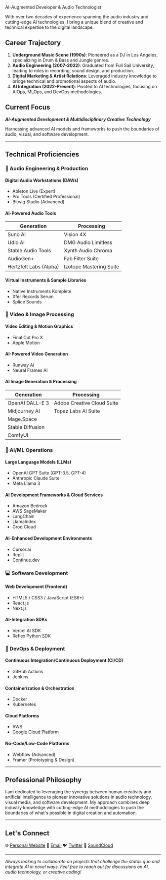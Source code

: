 AI-Augmented Developer & Audio Technologist

With over two decades of experience spanning the audio industry and cutting-edge AI technologies, I bring a unique blend of creative and technical expertise to the digital landscape.

## Career Trajectory

1. **Underground Music Scene (1990s)**: Pioneered as a DJ in Los Angeles, specializing in Drum & Bass and Jungle genres.
2. **Audio Engineering (2007-2022)**: Graduated from Full Sail University, leading to roles in recording, sound design, and production.
3. **Digital Marketing & Artist Relations**: Leveraged industry knowledge to bridge technical and promotional aspects of audio.
4. **AI Integration (2022-Present)**: Pivoted to AI technologies, focusing on AIOps, MLOps, and DevOps methodologies.

## Current Focus

***AI-Augmented Development & Multidisciplinary Creative Technology***

Harnessing advanced AI models and frameworks to push the boundaries of audio, visual, and software development.

---

## Technical Proficiencies

### 🎵 Audio Engineering & Production

#### Digital Audio Workstations (DAWs)
- Ableton Live (Expert)
- Pro Tools (Certified Professional)
- Bitwig Studio (Advanced)

#### AI-Powered Audio Tools
| Generation | Processing |
|------------|------------|
| Suno AI | Vision 4X |
| Udio AI | DMG Audio Limitless |
| Stable Audio Tools | Xynth Audio Chroma |
| AudioGen+ | Fab Filter Suite |
| Hertzfelt Labs (Alpha) | Izotope Mastering Suite |

#### Virtual Instruments & Sample Libraries
- Native Instruments Komplete
- Xfer Records Serum
- Splice Sounds

### 🎥 Video & Image Processing

#### Video Editing & Motion Graphics
- Final Cut Pro X
- Apple Motion

#### AI-Powered Video Generation
- Runway AI
- Neural Frames AI

#### AI Image Generation & Processing
| Generation | Processing |
|------------|------------|
| OpenAI DALL-E 3 | Adobe Creative Cloud Suite |
| Midjourney AI | Topaz Labs AI Suite |
| Mage.Space | |
| Stable Diffusion | |
| ComfyUI | |

### 🧠 AI/ML Operations

#### Large Language Models (LLMs)
- OpenAI GPT Suite (GPT-3.5, GPT-4)
- Anthropic Claude Suite
- Meta Llama 3

#### AI Development Frameworks & Cloud Services
- Amazon Bedrock
- AWS SageMaker
- LangChain
- LlamaIndex
- Groq Cloud

#### AI-Enhanced Development Environments
- Cursor.ai
- Replit
- Continue.dev

### 💻 Software Development

#### Web Development (Frontend)
- HTML5 / CSS3 / JavaScript (ES6+)
- React.js
- Next.js

#### AI-Integration SDKs
- Vercel AI SDK
- Reflex Python SDK

### 🚀 DevOps & Deployment

#### Continuous Integration/Continuous Deployment (CI/CD)
- GitHub Actions
- Jenkins

#### Containerization & Orchestration
- Docker
- Kubernetes

#### Cloud Platforms
- AWS
- Google Cloud Platform

#### No-Code/Low-Code Platforms
- Webflow (Advanced)
- Framer (Prototyping & Design)

---

## Professional Philosophy

I am dedicated to leveraging the synergy between human creativity and artificial intelligence to pioneer innovative solutions in audio technology, visual media, and software development. My approach combines deep industry knowledge with cutting-edge AI methodologies to push the boundaries of what's possible in digital creation and automation.

---

## Let's Connect

🌐 [Personal Website](#)
📧 [Email](#)
🐦 [Twitter](#)
🎵 [SoundCloud](#)

---

*Always looking to collaborate on projects that challenge the status quo and integrate AI in novel ways. Feel free to reach out for discussions on AI, audio technology, or creative coding!*
